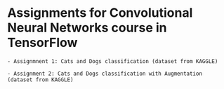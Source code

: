 # Assignments for Convolutional Neural Networks course in TensorFlow

    - Assignmnent 1: Cats and Dogs classification (dataset from KAGGLE)

    - Assignment 2: Cats and Dogs classification with Augmentation (dataset from KAGGLE)